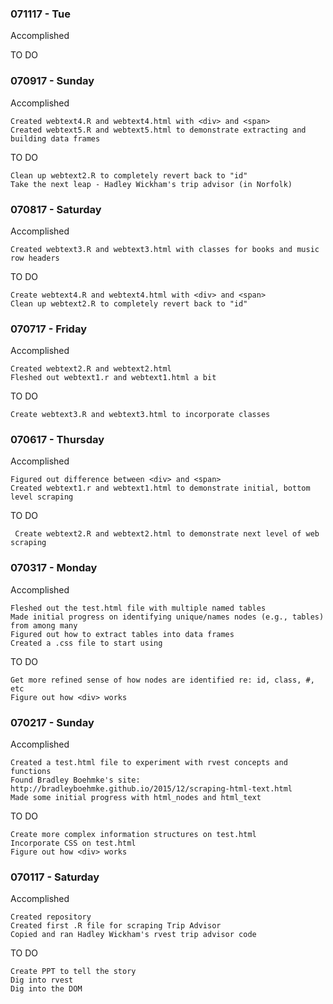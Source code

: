 ### 071117 - Tue

  Accomplished
  
  
  TO DO
  

### 070917 - Sunday  

  Accomplished
  
    Created webtext4.R and webtext4.html with <div> and <span>
    Created webtext5.R and webtext5.html to demonstrate extracting and building data frames
  
  TO DO

    Clean up webtext2.R to completely revert back to "id"
    Take the next leap - Hadley Wickham's trip advisor (in Norfolk)

### 070817 - Saturday  

  Accomplished
  
    Created webtext3.R and webtext3.html with classes for books and music row headers  
  
  TO DO  
  
    Create webtext4.R and webtext4.html with <div> and <span>
    Clean up webtext2.R to completely revert back to "id"

### 070717 - Friday  

  Accomplished
    
    Created webtext2.R and webtext2.html  
    Fleshed out webtext1.r and webtext1.html a bit

  TO DO  
   
    Create webtext3.R and webtext3.html to incorporate classes
  

### 070617 - Thursday  

  Accomplished
    
    Figured out difference between <div> and <span>  
    Created webtext1.r and webtext1.html to demonstrate initial, bottom level scraping

  TO DO  
   
     Create webtext2.R and webtext2.html to demonstrate next level of web scraping
  

### 070317 - Monday

  Accomplished  
  
    Fleshed out the test.html file with multiple named tables
    Made initial progress on identifying unique/names nodes (e.g., tables) from among many
    Figured out how to extract tables into data frames
    Created a .css file to start using
  
  TO DO

    Get more refined sense of how nodes are identified re: id, class, #, etc
    Figure out how <div> works

### 070217 - Sunday

  Accomplished
  
    Created a test.html file to experiment with rvest concepts and functions
    Found Bradley Boehmke's site: http://bradleyboehmke.github.io/2015/12/scraping-html-text.html
    Made some initial progress with html_nodes and html_text  
  
  TO DO

    Create more complex information structures on test.html
    Incorporate CSS on test.html
    Figure out how <div> works

### 070117 - Saturday

  Accomplished
  
    Created repository
    Created first .R file for scraping Trip Advisor
    Copied and ran Hadley Wickham's rvest trip advisor code
    
  TO DO
  
    Create PPT to tell the story
    Dig into rvest
    Dig into the DOM
    
